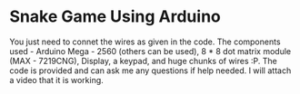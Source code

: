 # Snake Game Using Arduino

You just need to connet the wires as given in the code. The components used - Arduino Mega - 2560 (others can be used), 8 * 8 dot matrix module (MAX - 7219CNG), Display, a keypad, and huge chunks of wires :P.
The code is provided and can ask me any questions if help needed. I will attach a video that it is working.

